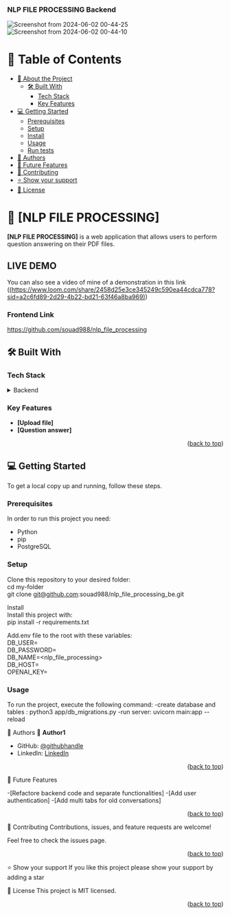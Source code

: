 <a name="readme-top"></a>

<h3><b>NLP FILE PROCESSING Backend</b></h3>

![Screenshot from 2024-06-02 00-44-25](https://github.com/souad988/nlp_file_processing/assets/59707859/7e9f8940-6e91-4fbe-b4b7-8e7e43b738ff)
![Screenshot from 2024-06-02 00-44-10](https://github.com/souad988/nlp_file_processing/assets/59707859/e3085af2-9ac0-4d76-b517-d0756185073e)


</div>

<!-- TABLE OF CONTENTS -->

# 📗 Table of Contents

- [📖 About the Project](#about-project)
  - [🛠 Built With](#built-with)
    - [Tech Stack](#tech-stack)
    - [Key Features](#key-features)
- [💻 Getting Started](#getting-started)
  - [Prerequisites](#prerequisites)
  - [Setup](#setup)
  - [Install](#install)
  - [Usage](#usage)
  - [Run tests](#run-tests)
- [👥 Authors](#authors)
- [🔭 Future Features](#future-features)
- [🤝 Contributing](#contributing)
- [⭐️ Show your support](#support)
- [📝 License](#license)

<!-- PROJECT DESCRIPTION -->

# 📖 [NLP FILE PROCESSING] <a name="about-project"></a>

**[NLP FILE PROCESSING]** is a web application that allows users to perform question answering on their PDF files.

## LIVE DEMO

You can also see a video of mine of a demonstration in this link ([(https://www.loom.com/share/2458d25e3ce345249c590ea44cdca778?sid=a2c6fd89-2d29-4b22-bd21-63f46a8ba969)](https://www.loom.com/share/385230aaa50049f596cb41edb0c8fcbb?sid=1c52c8e6-98e8-43e8-b433-5c36904c666c))

<!-- GETTING STARTED -->

### Frontend Link

https://github.com/souad988/nlp_file_processing


## 🛠 Built With <a name="built-with"></a>

### Tech Stack <a name="tech-stack"></a>

<details>
  <summary>Backend</summary>
  <ul>
    <li><a href="https://fastapi.tiangolo.com/">FastAPI</a></li>
    <li><a href="https://langchain.com/">LangChain</a></li>
    <li><a href="https://www.postgresql.org/">PostgreSQL</a></li>
  </ul>
</details>

<!-- Features -->

### Key Features <a name="key-features"></a>

- **[Upload file]**
- **[Question answer]**

<p align="right">(<a href="#readme-top">back to top</a>)</p>

<!-- GETTING STARTED -->

## 💻 Getting Started <a name="getting-started"></a>

To get a local copy up and running, follow these steps.

### Prerequisites

In order to run this project you need:

  - Python
  - pip
  - PostgreSQL

### Setup

Clone this repository to your desired folder:  
  cd my-folder  
  git clone git@github.com:souad988/nlp_file_processing_be.git 

Install  
Install this project with:  
  pip install -r requirements.txt  

Add.env file to the root with these variables:  
  DB_USER=<postgres username>  
  DB_PASSWORD=<postgres password>  
  DB_NAME=<nlp_file_processing>   
  DB_HOST=<localhost>  
  OPENAI_KEY=<openai API key>  


### Usage
To run the project, execute the following command:
  -create database and tables : python3 app/db_migrations.py
  -run server: uvicorn main:app --reload


<!-- AUTHORS -->
👥 Authors <a name="authors"></a>
👤 **Author1**

- GitHub: [@githubhandle](https://github.com/souad988)
- LinkedIn: [LinkedIn](https://www.linkedin.com/in/souad-el-mansouri/)
  
<p align="right">(<a href="#readme-top">back to top</a>)</p>

<!-- FUTURE FEATURES -->
🔭 Future Features <a name="future-features"></a>

-[Refactore backend code and separate functionalities]
-[Add user authentication]
-[Add multi tabs for old conversations]

<p align="right">(<a href="#readme-top">back to top</a>)</p>

<!-- CONTRIBUTING -->
🤝 Contributing <a name="contributing"></a>
Contributions, issues, and feature requests are welcome!

Feel free to check the issues page.

<p align="right">(<a href="#readme-top">back to top</a>)</p>
<!-- SUPPORT -->
⭐️ Show your support <a name="support"></a>
If you like this project please show your support by adding a star

<!-- LICENSE -->
📝 License <a name="license"></a>
This project is MIT licensed.

<p align="right">(<a href="#readme-top">back to top</a>)</p>

